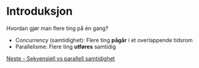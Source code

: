 # Introduksjon

Hvordan gjør man flere ting på én gang?

- Concurrency (samtidighet): Flere ting **pågår** i et overlappende tidsrom
- Parallelisme: Flere ting **utføres** samtidig

[Neste - Sekvensiell vs parallell samtidighet](01b-intro.md)
